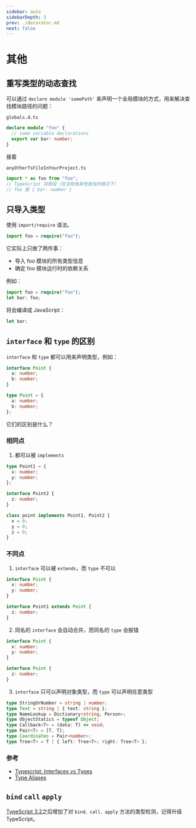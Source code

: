 ```yaml
---
sidebar: auto
sidebarDepth: 3
prev: ./decorator.md
next: false
---
```


# 其他

## 重写类型的动态查找

可以通过 `declare module 'somePath'` 来声明一个全局模块的方式，用来解决查找模块路径的问题：

`globals.d.ts`

```ts
declare module "foo" {
  // some variable declarations
  export var bar: number;
}
```

接着

`anyOtherTsFileInYourProject.ts`

```ts
import * as foo from "foo";
// TypeScript 将假设（在没有做其他查找的情况下）
// foo 是 { bar: number }
```

## 只导入类型

使用 `import/require` 语法。

```ts
import foo = require("foo");
```

它实际上只做了两件事：

- 导入 foo 模块的所有类型信息
- 确定 foo 模块运行时的依赖关系

例如：

```ts
import foo = require("foo");
let bar: foo;
```

将会编译成 JavaScript：

```ts
let bar;
```

## `interface` 和 `type` 的区别

`interface` 和 `type` 都可以用来声明类型，例如：

```ts
interface Point {
  a: number;
  b: number;
}

type Point = {
  a: number;
  b: number;
};
```

它们的区别是什么？

### 相同点

1. 都可以被 `implements`

```ts
type Point1 = {
  x: number;
  y: number;
};

interface Point2 {
  z: number;
}

class point implements Point1, Point2 {
  x = 0;
  y = 0;
  z = 0;
}
```

### 不同点

1. `interface` 可以被 `extends`，而 `type` 不可以

```ts
interface Point {
  x: number;
  y: number;
}

interface Point1 extends Point {
  z: number;
}
```

2. 同名的 `interface` 会自动合并，而同名的 `type` 会报错

```ts
interface Point {
  x: number;
  y: number;
}

interface Point {
  z: number;
}
```

3. `interface` 只可以声明对象类型，而 `type` 可以声明任意类型

```ts
type StringOrNumber = string | number;
type Text = string | { text: string };
type NameLookup = Dictionary<string, Person>;
type ObjectStatics = typeof Object;
type Callback<T> = (data: T) => void;
type Pair<T> = [T, T];
type Coordinates = Pair<number>;
type Tree<T> = T | { left: Tree<T>; right: Tree<T> };
```

### 参考

- [Typescript: Interfaces vs Types](https://stackoverflow.com/questions/37233735/typescript-interfaces-vs-types)
- [Type Aliases](https://github.com/Microsoft/TypeScript/blob/master/doc/spec.md#310-type-aliases)

## `bind` `call` `apply`

[TypeScript 3.2](https://www.typescriptlang.org/docs/handbook/release-notes/typescript-3-2.html)之后增加了对
`bind、call、apply` 方法的类型检测，记得升级 TypeScript。

